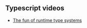 ## Typescript videos

- [The fun of runtime type systems](https://www.youtube.com/watch?v=010daBQPFmw)
